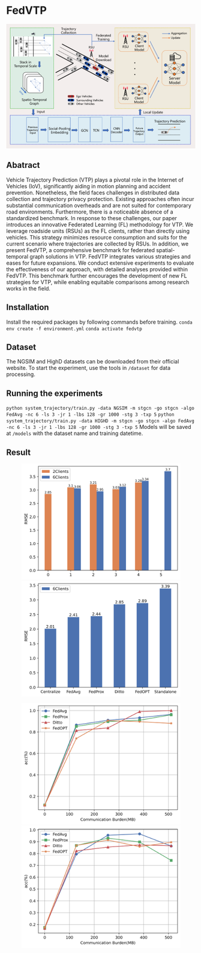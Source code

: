 # FedVTP
![Pic](fedvtp.png)

## Abatract
Vehicle Trajectory Prediction (VTP) plays a pivotal role in the Internet of Vehicles (IoV), significantly aiding in motion planning and accident prevention. Nonetheless, the field faces challenges in distributed data collection and trajectory privacy protection. Existing approaches often incur substantial communication overheads and are not suited for contemporary road environments. Furthermore, there is a noticeable absence of a standardized benchmark. In response to these challenges, our paper introduces an innovative Federated Learning (FL) methodology for VTP. We leverage roadside units (RSUs) as the FL clients, rather than directly using vehicles. This strategy minimizes resource consumption and suits for the current scenario where trajectories are collected by RSUs. In addition, we present FedVTP, a comprehensive benchmark for federated spatial-temporal graph solutions in VTP. FedVTP integrates various strategies and eases for future expansions. We conduct extensive experiments to evaluate the effectiveness of our approach, with detailed analyses provided within FedVTP. This benchmark further encourages the development of new FL strategies for VTP, while enabling equitable comparisons among research works in the field.

## Installation
Install the required packages by following commands before training.
`conda env create -f environment.yml`
`conda activate fedvtp`

## Dataset
The NGSIM and HighD datasets can be downloaded from their official website. To start the experiment, use the tools in `/dataset` for data processing. 

## Running the experiments
`python system_trajectory/train.py -data NGSIM -m stgcn -go stgcn -algo FedAvg -nc 6 -ls 3 -jr 1 -lbs 128 -gr 1000 -stg 3 -txp 5`
`python system_trajectory/train.py -data HIGHD -m stgcn -go stgcn -algo FedAvg -nc 6 -ls 3 -jr 1 -lbs 128 -gr 1000 -stg 3 -txp 5`
Models will be saved at `/models` with the dataset name and training datetime.

## Result
<figure class="half">
    <img src="bar1.png">
    <img src="bar2.png">
</figure>
<figure class="half">
    <img src="point1.png">
    <img src="point2.png">
</figure>
